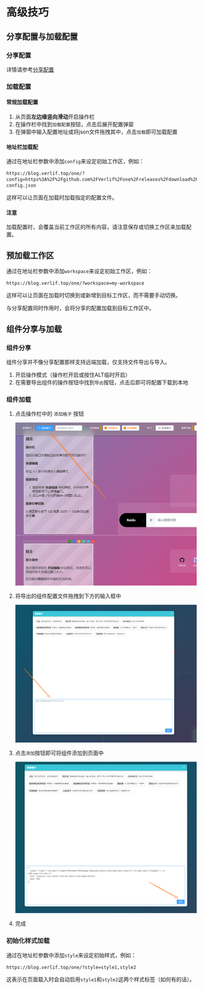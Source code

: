 # 高级技巧

## 分享配置与加载配置

### 分享配置

详情请参考[分享配置](./ShareConfig.md)

### 加载配置

#### 常规加载配置

1. 从页面**左边缘竖向滑动**开启操作栏
2. 在操作栏中找到`加载配置`按钮，点击后展开配置弹窗
3. 在弹窗中输入配置地址或将json文件拖拽其中，点击`加载`即可加载配置

#### 地址栏加载配

通过在地址栏参数中添加`config`来设定初始工作区，例如：

```
https://blog.verlif.top/one/?config=https%3A%2F%2Fgithub.com%2FVerlif%2Fone%2Freleases%2Fdownload%2Fv0.3%2Ffirst-config.json
```

这样可以让页面在加载时加载指定的配置文件。

#### 注意

加载配置时，会覆盖当前工作区的所有内容，请注意保存或切换工作区来加载配置。

## 预加载工作区

通过在地址栏参数中添加`workspace`来设定初始工作区，例如：

```
https://blog.verlif.top/one/?workspace=my-workspace
```

这样可以让页面在加载时切换到或新增到目标工作区，而不需要手动切换。

与分享配置同时作用时，会将分享的配置加载到目标工作区中。

## 组件分享与加载

### 组件分享

组件分享并不像分享配置那样支持远端加载，仅支持文件导出与导入。

1. 开启操作模式（操作栏开启或按住ALT临时开启）
2. 在需要导出组件的操作按钮中找到`导出`按钮，点击后即可将配置下载到本地

### 组件加载

1. 点击操作栏中的 `添加格子` 按钮

    ![addComponent.png](./images/addComponent.png)

2. 将导出的组件配置文件拖拽到下方的输入框中

    ![dragComponentFile.png](./images/dragComponentFile.png)

3. 点击`添加`按钮即可将组件添加到页面中

    ![clickAddComponent.png](./images/clickAddComponent.png)

4. 完成

### 初始化样式加载

通过在地址栏参数中添加`style`来设定初始样式，例如：

```
https://blog.verlif.top/one/?style=style1,style2
```

这表示在页面载入时会自动启用`style1`和`style2`这两个样式标签（如何有的话）。
